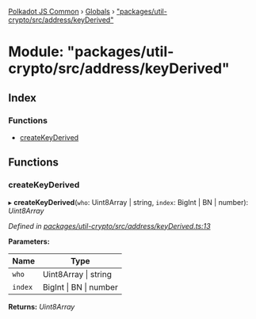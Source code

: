 [Polkadot JS Common](../README.md) › [Globals](../globals.md) › ["packages/util-crypto/src/address/keyDerived"](_packages_util_crypto_src_address_keyderived_.md)

# Module: "packages/util-crypto/src/address/keyDerived"

## Index

### Functions

* [createKeyDerived](_packages_util_crypto_src_address_keyderived_.md#createkeyderived)

## Functions

###  createKeyDerived

▸ **createKeyDerived**(`who`: Uint8Array | string, `index`: BigInt | BN | number): *Uint8Array*

*Defined in [packages/util-crypto/src/address/keyDerived.ts:13](https://github.com/polkadot-js/common/blob/3b383b97/packages/util-crypto/src/address/keyDerived.ts#L13)*

**Parameters:**

Name | Type |
------ | ------ |
`who` | Uint8Array &#124; string |
`index` | BigInt &#124; BN &#124; number |

**Returns:** *Uint8Array*
